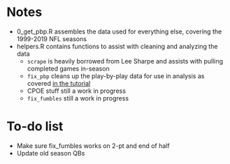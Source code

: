 # Notes

* 0_get_pbp.R assembles the data used for everything else, covering the 1999-2019 NFL seasons
* helpers.R contains functions to assist with cleaning and analyzing the data
  * `scrape` is heavily borrowed from Lee Sharpe and assists with pulling completed games in-season
  * `fix_pbp` cleans up the play-by-play data for use in analysis as covered [in the tutorial](https://gist.github.com/guga31bb/5634562c5a2a7b1e9961ac9b6c568701)
  * CPOE stuff still a work in progress
  * `fix_fumbles` still a work in progress
  
# To-do list
* Make sure fix_fumbles works on 2-pt and end of half
* Update old season QBs
